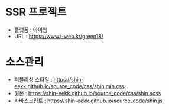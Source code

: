 # SSR 프로젝트
 - 플랫폼 : 아이웹
 - URL : https://www.i-web.kr/green18/

# 소스관리
 - 퍼블리싱 스타일 : https://shin-eekk.github.io/source_code/css/shin.min.css
 - 원본 : https://shin-eekk.github.io/source_code/css/shin.scss
 - 자바스크립트 : https://shin-eekk.github.io/source_code/shin.js
